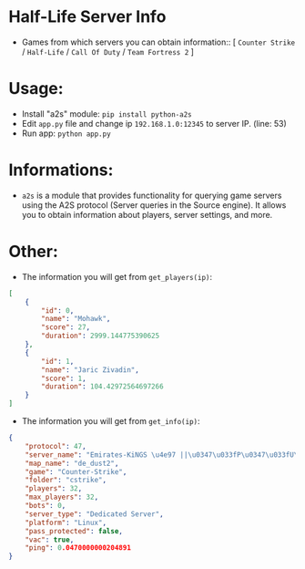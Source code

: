 <h1>Half-Life Server Info</h1>

- Games from which servers you can obtain information:: [ `Counter Strike` / `Half-Life` / `Call Of Duty` / `Team Fortress 2` ]

<h1>Usage:</h1>

- Install "a2s" module: ```pip install python-a2s```
- Edit `app.py` file and change ip `192.168.1.0:12345` to server IP. (line: 53)
- Run app: `python app.py`

<h1>Informations:</h1>

- `a2s` is a module that provides functionality for querying game servers using the A2S protocol (Server queries in the Source engine). It allows you to obtain information about players, server settings, and more.

<h1>Other: </h1>

- The information you will get from `get_players(ip)`:
```json
[
    {
        "id": 0,
        "name": "Mohawk",
        "score": 27,
        "duration": 2999.144775390625
    },
    {
        "id": 1,
        "name": "Jaric Zivadin",
        "score": 1,
        "duration": 104.42972564697266
    }
]
```

- The information you will get from `get_info(ip)`:
```json
{
    "protocol": 47,
    "server_name": "Emirates-KiNGS \u4e97 ||\u0347\u033fP\u0347\u033fU\u0347\u033fB\u0347\u033fL\u0347\u033fI\u0347\u033fC\u0347\u033f| \u272a",
    "map_name": "de_dust2",
    "game": "Counter-Strike",
    "folder": "cstrike",
    "players": 32,
    "max_players": 32,
    "bots": 0,
    "server_type": "Dedicated Server",
    "platform": "Linux",
    "pass_protected": false,
    "vac": true,
    "ping": 0.0470000000204891
}
```
